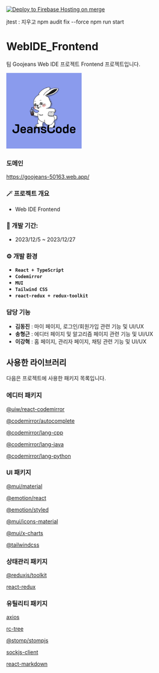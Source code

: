 [![Deploy to Firebase Hosting on merge](https://github.com/GoormJeans/WebIDE_Frontend/actions/workflows/firebase-hosting-merge.yml/badge.svg)](https://github.com/GoormJeans/WebIDE_Frontend/actions/workflows/firebase-hosting-merge.yml)

jtest : 지우고
npm audit fix --force
npm run start

# WebIDE_Frontend
팀 Goojeans Web IDE 프로젝트 Frontend 프로젝트입니다.

<img src="public\logo512.png" width="200px">

### 도메인
https://goojeans-50163.web.app/
<br/>

### 🪄 프로젝트 개요
- Web IDE Frontend

### 📅 개발 기간:
- 2023/12/5 ~ 2023/12/27

### ⚙️ 개발 환경
- **`React + TypeScript`**
- **`Codemirror`**
- **`MUI`**
- **`Tailwind CSS`**
- **`react-redux + redux-toolkit`**

### 담당 기능
- **김동진** : 마이 페이지, 로그인/회원가입 관련 기능 및 UI/UX
- **송형근** : 에디터 페이지 및 알고리즘 페이지 관련 기능 및 UI/UX
- **이강혁** : 홈 페이지, 관리자 페이지, 채팅 관련 기능 및 UI/UX

## 사용한 라이브러리
다음은 프로젝트에 사용한 패키지 목록입니다.

### 에디터 패키지
[@uiw/react-codemirror](https://www.npmjs.com/package/@uiw/react-codemirror)

[@codemirror/autocomplete](https://www.npmjs.com/package/@codemirror/autocomplete)

[@codemirror/lang-cpp](https://www.npmjs.com/package/@codemirror/lang-cpp)

[@codemirror/lang-java](https://www.npmjs.com/package/@codemirror/lang-java)

[@codemirror/lang-python](https://www.npmjs.com/package/@codemirror/lang-python)

### UI 패키지
[@mui/material](https://www.npmjs.com/package/@mui/material)

[@emotion/react](https://www.npmjs.com/package/@emotion/react)  

[@emotion/styled](https://www.npmjs.com/package/@emotion/styled)  

[@mui/icons-material](https://www.npmjs.com/package/@mui/icons-material) 

[@mui/x-charts](https://www.npmjs.com/package/@mui/x-charts)

[@tailwindcss](https://www.npmjs.com/package/tailwindcss)

### 상태관리 패키지
[@reduxjs/toolkit](https://www.npmjs.com/package/@reduxjs/toolkit)  

[react-redux](https://www.npmjs.com/package/react-redux)

### 유틸리티 패키지
[axios](https://www.npmjs.com/package/axios)  

[rc-tree](https://www.npmjs.com/package/rc-tree)

[@stomp/stompjs](https://www.npmjs.com/package/@stomp/stompjs)

[sockjs-client](https://www.npmjs.com/package/sockjs-client)

[react-markdown](https://www.npmjs.com/package/react-markdown)





